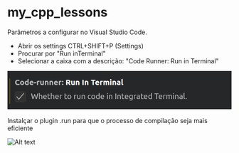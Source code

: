 # my_cpp_lessons

Parâmetros a configurar no Visual Studio Code.

- Abrir os settings CTRL+SHIFT+P (Settings)
- Procurar por "Run inTerminal"
- Selecionar a caixa com a descrição: "Code Runner: Run in Terminal"

![Alt text](./imgs/image.png)

Instalçar o plugin .run para que o processo de compilação seja mais eficiente

![Alt text](./coderunner.png)